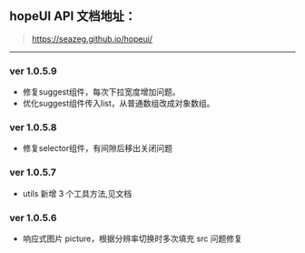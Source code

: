 ## hopeUI API 文档地址：

> https://seazeg.github.io/hopeui/

---
### ver 1.0.5.9

-   修复suggest组件，每次下拉宽度增加问题。
-   优化suggest组件传入list，从普通数组改成对象数组。

### ver 1.0.5.8

-   修复selector组件，有间隙后移出关闭问题

### ver 1.0.5.7

-   utils 新增 3 个工具方法,见文档

### ver 1.0.5.6

-   响应式图片 picture，根据分辨率切换时多次填充 src 问题修复
